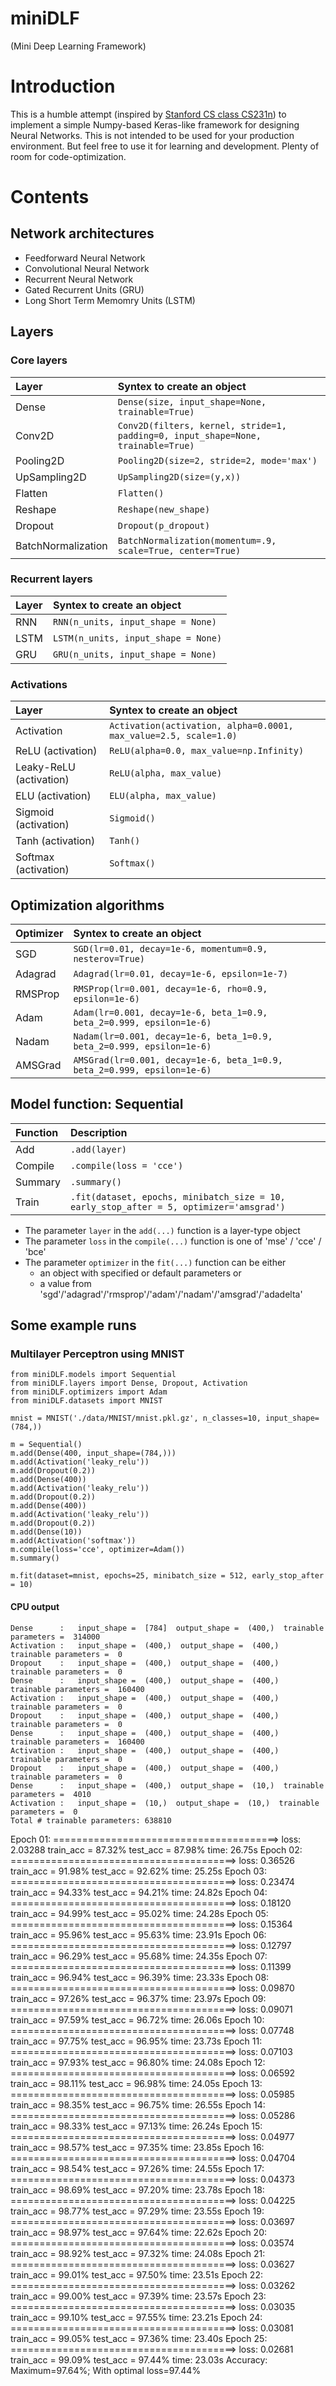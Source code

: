 # miniDLF 
(Mini Deep Learning Framework)

# Introduction

This is a humble attempt (inspired by [Stanford CS class CS231n](http://cs231n.github.io/)) to implement a simple Numpy-based <a hraf=https://keras.io/ target=blank>Keras</a>-like framework for designing Neural Networks. This is not intended to be used for your production environment. But feel free to use it for learning and development. Plenty of room for code-optimization.  

# Contents 

## Network architectures
* Feedforward Neural Network 
* Convolutional Neural Network 
* Recurrent Neural Network
* Gated Recurrent Units (GRU)
* Long Short Term Memomry Units (LSTM)

## Layers
### Core layers
| Layer                    | Syntex to create an object                                                       |
|:-------------------------|:---------------------------------------------------------------------------------|
| Dense                    | `Dense(size, input_shape=None, trainable=True)`                                  |
| Conv2D                   | `Conv2D(filters, kernel, stride=1, padding=0, input_shape=None, trainable=True)` |
| Pooling2D                | `Pooling2D(size=2, stride=2, mode='max')`                                        |
| UpSampling2D             | `UpSampling2D(size=(y,x))`                                                       |
| Flatten                  | `Flatten()`                                                                      |
| Reshape                  | `Reshape(new_shape)`                                                             |
| Dropout                  | `Dropout(p_dropout)`                                                             |
| BatchNormalization       | `BatchNormalization(momentum=.9, scale=True, center=True)`                       |

### Recurrent layers
| Layer                    | Syntex to create an object                                                       |
|:-------------------------|:---------------------------------------------------------------------------------|
| RNN                      | `RNN(n_units, input_shape = None)`                                  |
| LSTM                     | `LSTM(n_units, input_shape = None)`                                              |
| GRU                      | `GRU(n_units, input_shape = None)`                                               |

### Activations
| Layer                    | Syntex to create an object                                                       |
|:-------------------------|:---------------------------------------------------------------------------------|
| Activation               | `Activation(activation, alpha=0.0001, max_value=2.5, scale=1.0)`                 |
| ReLU (activation)        | `ReLU(alpha=0.0, max_value=np.Infinity)`                                         |
| Leaky-ReLU (activation)  | `ReLU(alpha, max_value)`                                                         |
| ELU (activation)         | `ELU(alpha, max_value)`                                                          |
| Sigmoid (activation)     | `Sigmoid()`                                                                      |
| Tanh (activation)        | `Tanh()`                                                                         |
| Softmax (activation)     | `Softmax()`                                                                      |

## Optimization algorithms
| Optimizer | Syntex to create an object                                              |
|:----------|:------------------------------------------------------------------------|
| SGD       | `SGD(lr=0.01, decay=1e-6, momentum=0.9, nesterov=True)`                 |
| Adagrad   | `Adagrad(lr=0.01, decay=1e-6, epsilon=1e-7)`                            |
| RMSProp   | `RMSProp(lr=0.001, decay=1e-6, rho=0.9, epsilon=1e-6)`                  |
| Adam      | `Adam(lr=0.001, decay=1e-6, beta_1=0.9, beta_2=0.999, epsilon=1e-6)`    |
| Nadam     | `Nadam(lr=0.001, decay=1e-6, beta_1=0.9, beta_2=0.999, epsilon=1e-6)`   |
| AMSGrad   | `AMSGrad(lr=0.001, decay=1e-6, beta_1=0.9, beta_2=0.999, epsilon=1e-6)` |

## Model function: Sequential
| Function | Description                                                                       |
|:---------|:----------------------------------------------------------------------------------|
| Add      | `.add(layer)`                                                                     |
| Compile  | `.compile(loss = 'cce')`                                                          |
| Summary  | `.summary()`                                                                      |
| Train    | `.fit(dataset, epochs, minibatch_size = 10, early_stop_after = 5, optimizer='amsgrad')`|

* The parameter `layer` in the `add(...)` function is a layer-type object 
* The parameter `loss` in the `compile(...)` function is one of 'mse' / 'cce' / 'bce'
* The parameter `optimizer` in the `fit(...)` function can be either 
  * an object with specified or default parameters or 
  * a value from 'sgd'/'adagrad'/'rmsprop'/'adam'/'nadam'/'amsgrad'/'adadelta'

## Some example runs
### Multilayer Perceptron using MNIST
    from miniDLF.models import Sequential
    from miniDLF.layers import Dense, Dropout, Activation
    from miniDLF.optimizers import Adam
    from miniDLF.datasets import MNIST

    mnist = MNIST('./data/MNIST/mnist.pkl.gz', n_classes=10, input_shape=(784,))

    m = Sequential()
    m.add(Dense(400, input_shape=(784,)))
    m.add(Activation('leaky_relu'))
    m.add(Dropout(0.2))
    m.add(Dense(400))
    m.add(Activation('leaky_relu'))
    m.add(Dropout(0.2))
    m.add(Dense(400))
    m.add(Activation('leaky_relu'))
    m.add(Dropout(0.2))
    m.add(Dense(10))
    m.add(Activation('softmax'))
    m.compile(loss='cce', optimizer=Adam())
    m.summary()

    m.fit(dataset=mnist, epochs=25, minibatch_size = 512, early_stop_after = 10)
 
#### CPU output 
    Dense      :   input_shape =  [784]  output_shape =  (400,)  trainable parameters =  314000
    Activation :   input_shape =  (400,)  output_shape =  (400,)  trainable parameters =  0
    Dropout    :   input_shape =  (400,)  output_shape =  (400,)  trainable parameters =  0
    Dense      :   input_shape =  (400,)  output_shape =  (400,)  trainable parameters =  160400
    Activation :   input_shape =  (400,)  output_shape =  (400,)  trainable parameters =  0
    Dropout    :   input_shape =  (400,)  output_shape =  (400,)  trainable parameters =  0
    Dense      :   input_shape =  (400,)  output_shape =  (400,)  trainable parameters =  160400
    Activation :   input_shape =  (400,)  output_shape =  (400,)  trainable parameters =  0
    Dropout    :   input_shape =  (400,)  output_shape =  (400,)  trainable parameters =  0
    Dense      :   input_shape =  (400,)  output_shape =  (10,)  trainable parameters =  4010
    Activation :   input_shape =  (10,)  output_shape =  (10,)  trainable parameters =  0
    Total # trainable parameters: 638810    

  Epoch 01: =======================================> loss: 2.03288 train_acc = 87.32% test_acc = 87.98% time: 26.75s
  Epoch 02: =======================================> loss: 0.36526 train_acc = 91.98% test_acc = 92.62% time: 25.25s
  Epoch 03: =======================================> loss: 0.23474 train_acc = 94.33% test_acc = 94.21% time: 24.82s
  Epoch 04: =======================================> loss: 0.18120 train_acc = 94.99% test_acc = 95.02% time: 24.28s
  Epoch 05: =======================================> loss: 0.15364 train_acc = 95.96% test_acc = 95.63% time: 23.91s
  Epoch 06: =======================================> loss: 0.12797 train_acc = 96.29% test_acc = 95.68% time: 24.35s
  Epoch 07: =======================================> loss: 0.11399 train_acc = 96.94% test_acc = 96.39% time: 23.33s
  Epoch 08: =======================================> loss: 0.09870 train_acc = 97.26% test_acc = 96.37% time: 23.97s
  Epoch 09: =======================================> loss: 0.09071 train_acc = 97.59% test_acc = 96.72% time: 26.06s
  Epoch 10: =======================================> loss: 0.07748 train_acc = 97.75% test_acc = 96.95% time: 23.73s
  Epoch 11: =======================================> loss: 0.07103 train_acc = 97.93% test_acc = 96.80% time: 24.08s
  Epoch 12: =======================================> loss: 0.06592 train_acc = 98.11% test_acc = 96.98% time: 24.05s
  Epoch 13: =======================================> loss: 0.05985 train_acc = 98.35% test_acc = 96.75% time: 26.55s
  Epoch 14: =======================================> loss: 0.05286 train_acc = 98.33% test_acc = 97.13% time: 26.24s
  Epoch 15: =======================================> loss: 0.04977 train_acc = 98.57% test_acc = 97.35% time: 23.85s
  Epoch 16: =======================================> loss: 0.04704 train_acc = 98.54% test_acc = 97.26% time: 24.55s
  Epoch 17: =======================================> loss: 0.04373 train_acc = 98.69% test_acc = 97.20% time: 23.78s
  Epoch 18: =======================================> loss: 0.04225 train_acc = 98.77% test_acc = 97.29% time: 23.55s
  Epoch 19: =======================================> loss: 0.03697 train_acc = 98.97% test_acc = 97.64% time: 22.62s
  Epoch 20: =======================================> loss: 0.03574 train_acc = 98.92% test_acc = 97.32% time: 24.08s
  Epoch 21: =======================================> loss: 0.03627 train_acc = 99.01% test_acc = 97.50% time: 23.51s
  Epoch 22: =======================================> loss: 0.03262 train_acc = 99.00% test_acc = 97.39% time: 23.57s
  Epoch 23: =======================================> loss: 0.03035 train_acc = 99.10% test_acc = 97.55% time: 23.21s
  Epoch 24: =======================================> loss: 0.03081 train_acc = 99.05% test_acc = 97.36% time: 23.40s
  Epoch 25: =======================================> loss: 0.02681 train_acc = 99.09% test_acc = 97.44% time: 23.03s
  Accuracy: Maximum=97.64%; With optimal loss=97.44%
 
